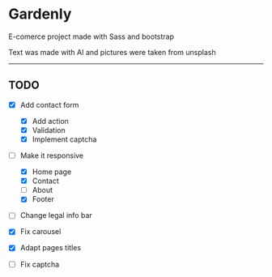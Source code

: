 # Gardenly

E-comerce project made with Sass and bootstrap

Text was made with AI and pictures were taken from unsplash

---

## TODO

- [x] Add contact form

  - [x] Add action
  - [x] Validation
  - [x] Implement captcha

- [ ] Make it responsive

  - [x] Home page
  - [x] Contact
  - [ ] About
  - [x] Footer

- [ ] Change legal info bar

- [x] Fix carousel

- [x] Adapt pages titles

- [ ] Fix captcha
